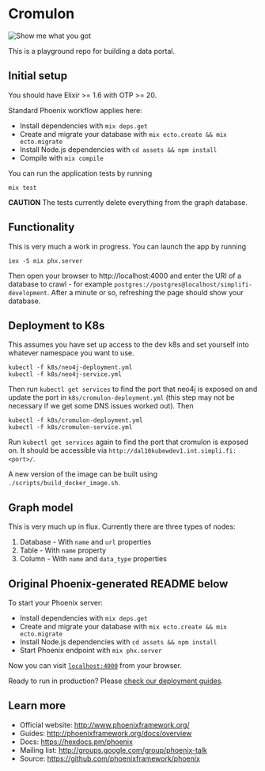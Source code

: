 # Cromulon

![Show me what you got](https://ih0.redbubble.net/image.331723047.6376/flat,800x800,070,f.jpg)

This is a playground repo for building a data portal.

## Initial setup

You should have Elixir >= 1.6 with OTP >= 20.

Standard Phoenix workflow applies here:

  * Install dependencies with `mix deps.get`
  * Create and migrate your database with `mix ecto.create && mix ecto.migrate`
  * Install Node.js dependencies with `cd assets && npm install`
  * Compile with `mix compile`

You can run the application tests by running

```
mix test
```

**CAUTION** The tests currently delete everything from the graph database.

## Functionality

This is very much a work in progress.  You can launch the app by running

```
iex -S mix phx.server
```

Then open your browser to http://localhost:4000 and enter the URI of a database
to crawl - for example `postgres://postgres@localhost/simplifi-development`.
After a minute or so, refreshing the page should show your database.

## Deployment to K8s

This assumes you have set up access to the dev k8s and set yourself into
whatever namespace you want to use.

```
kubectl -f k8s/neo4j-deployment.yml
kubectl -f k8s/neo4j-service.yml
```

Then run `kubectl get services` to find the port that neo4j is exposed on
and update the port in `k8s/cromulon-deployment.yml` (this step may not be
necessary if we get some DNS issues worked out).  Then

```
kubectl -f k8s/cromulon-deployment.yml
kubectl -f k8s/cromulon-service.yml
```

Run `kubectl get services` again to find the port that cromulon is exposed on.
It should be accessible via `http://dal10kubewdev1.int.simpli.fi:<port>/`.

A new version of the image can be built using
`./scripts/build_docker_image.sh`.

## Graph model

This is very much up in flux.  Currently there are three types of nodes:

1. Database - With `name` and `url` properties
2. Table - With `name` property
3. Column - With `name` and `data_type` properties

## Original Phoenix-generated README below

To start your Phoenix server:

  * Install dependencies with `mix deps.get`
  * Create and migrate your database with `mix ecto.create && mix ecto.migrate`
  * Install Node.js dependencies with `cd assets && npm install`
  * Start Phoenix endpoint with `mix phx.server`

Now you can visit [`localhost:4000`](http://localhost:4000) from your browser.

Ready to run in production? Please [check our deployment guides](http://www.phoenixframework.org/docs/deployment).

## Learn more

  * Official website: http://www.phoenixframework.org/
  * Guides: http://phoenixframework.org/docs/overview
  * Docs: https://hexdocs.pm/phoenix
  * Mailing list: http://groups.google.com/group/phoenix-talk
  * Source: https://github.com/phoenixframework/phoenix
